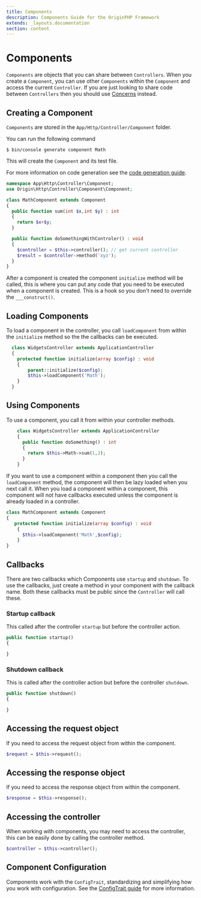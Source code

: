 ```yaml
---
title: Components
description: Components Guide for the OriginPHP Framework
extends: _layouts.documentation
section: content
---
```

# Components

`Components` are objects that you can share between `Controllers`. When you create a `Component`, you can use other `Components` within the `Component` and access the current `Controller`. If you are just looking to share code between `Controllers` then you should use [Concerns](/docs/controller/concerns) instead.

## Creating a Component

`Components` are stored in the `App/Http/Controller/Component` folder.

You can run the following command

```linux
$ bin/console generate component Math
```

This will create the `Component` and its test file.

For more information on code generation see the [code generation guide](/docs/development/code-generation).

```php
namespace App\Http\Controller\Component;
use Origin\Http\Controller\Component\Component;

class MathComponent extends Component
{
  public function sum(int $x,int $y) : int
  {
    return $x+$y;
  }

  public function doSomethingWithControler() : void
  {
    $controller = $this->controller(); // get current controller
    $result = $controller->method('xyz');
  }
}
```

After a component is created the component `initialize` method will be called, this is where you can put any code that you need to be executed when a component is created. This is a hook so you don't need to override the `___construct()`.

## Loading Components

To load a component in the controller, you call `loadComponent` from within the `initialize` method so the the callbacks can be executed.

```php
  class WidgetsController extends ApplicationController
  {
    protected function initialize(array $config) : void
    {
        parent::initialize($config);
        $this->loadComponent('Math');
    }
  }

```

## Using Components

 To use a component, you call it from within your controller methods.

```php
    class WidgetsController extends ApplicationController
    {
      public function doSomething() : int
      {
        return $this->Math->sum(1,2);
      }
    }

```

If you want to use a component within a component then you call the `loadComponent` method, the component will then be lazy loaded when you next call it. When you load a component within a component, this component will not have callbacks executed unless the component is already loaded in a controller.

```php
class MathComponent extends Component
{
   protected function initialize(array $config) : void
    {
      $this->loadComponent('Math',$config);
    }
}
```



## Callbacks

There are two callbacks which Components use `startup` and `shutdown`. To use the callbacks, just create a method in your component with the callback name. Both these callbacks must be public since the `Controller` will call these.

### Startup callback

This called after the controller `startup` but before the controller action.

```php
public function startup()
{

}
```

### Shutdown callback

This is called after the controller action but before the controller `shutdown`.

```php
public function shutdown()
{

}
```

## Accessing the request object

If you need to access the request object from within the component.

```php
$request = $this->request();
```

## Accessing the response object

If you need to access the response object from within the component.

```php
$response = $this->response();
```

## Accessing the controller

When working with components, you may need to access the controller, this can be easily done by calling the controller method.

```php
$controller = $this->controller();
```

## Component Configuration

Components work with the `ConfigTrait`, standardizing and simplifying how you work with configuration. See the [ConfigTrait guide](/docs/config-trait) for more information.